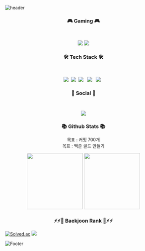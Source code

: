 <!--
**Yeons0110/Yeons0110** is a ✨ _special_ ✨ repository because its `README.md` (this file) appears on your GitHub profile.

Here are some ideas to get you started:

- 🔭 I’m currently working on ...
- 🌱 I’m currently learning ...
- 👯 I’m looking to collaborate on ...
- 🤔 I’m looking for help with ...
- 💬 Ask me about ...
- 📫 How to reach me: ...
- 😄 Pronouns: ...
- ⚡ Fun fact: ...


<h3>🏆GitHub Profile Trophy🏆</h3>

![trophy](https://github-profile-trophy.vercel.app/?username=Yeons0110&aline:center&theme=gruvbox_light&column=7)


-->
![header](https://capsule-render.vercel.app/api?type=waving&color=gradient&height=177&section=header&text=Seong%20Yeon&fontSize=30)

<h3 align="center"><b>🎮 Gaming 🎮</b></h3>
</br>
<p align="center">
<img src="https://img.shields.io/badge/unity-%23000000.svg?style=for-the-badge&logo=unity&logoColor=white"/>
<img src="https://img.shields.io/badge/unrealengine-%23313131.svg?style=for-the-badge&logo=unrealengine&logoColor=white"/>
</p>

<h3 align="center"><b> 🛠 Tech Stack 🛠 </b></h3>
</br>
<p align="center">
<img src="https://img.shields.io/badge/Node.js-339933?style=flat-square&logo=Node.js&logoColor=white"/></a>&nbsp
<img src="https://img.shields.io/badge/c++-00599C?style=flat-square&logo=c%2B%2B&logoColor=white"/></a>&nbsp
<img src="https://img.shields.io/badge/JavaScript-F7DF1E?style=flat-square&logo=JavaScript&logoColor=white"/></a> &nbsp
<img src="https://img.shields.io/badge/HTML5-E34F26?style=flat-square&logo=HTML5&logoColor=white"/></a> &nbsp
<img src="https://img.shields.io/badge/CSS3-1572B6?style=flat-square&logo=CSS3&logoColor=white"/></a> &nbsp
 </p>
 
 <h3 align="center"><b>💌 Social 💌 </b></h3>
</br>
<p align="center">
<a href="mailto:syg01103@naver.com><img src="https://img.shields.io/badge/Gmail-D14836?style=for-the-badge&logo=gmail&logoColor=white&link=mailto:syg01103@naver.com"/></a>
<a href="https://velog.io/@yeons0110"><img src="http://img.shields.io/badge/-Velog-20c997?style=for-the-badge&link=https://velog.io/@yeons0110"/></a>
</p>

<h3 align="center"><b> 📚 Github Stats 📚 </b></h3>
<p align="center">
목표 : 커밋 700개 <br>
목표 : 백준 골드 만들기
</p>
<p align="center">
  <img height="180em" src="https://github-readme-stats.vercel.app/api?username=Yeons0110&show_icons=true&include_all_commits=true&bg_color=30,e96443,904e95&title_color=fff&text_color=fff">
  <img height="180em" src="https://github-readme-stats.vercel.app/api/top-langs/?username=Yeons0110&layout=compact&bg_color=30,e96443,904e95&title_color=fff&text_color=fff">
</p>


<h3 align="center"> ⚡⚡🧸 Baekjoon Rank 🧸⚡⚡</h3>
<p align="center">

[![Solved.ac](http://mazassumnida.wtf/api/v2/generate_badge?boj=syg01103)](https://solved.ac/syg01103)
<img src="http://mazandi.herokuapp.com/api?handle=syg01103&theme=warm"/>
</p>


![Footer](https://capsule-render.vercel.app/api?type=waving&color=gradient&height=123&section=footer)

